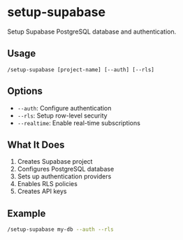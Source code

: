# setup-supabase
Setup Supabase PostgreSQL database and authentication.

## Usage
```
/setup-supabase [project-name] [--auth] [--rls]
```

## Options
- `--auth`: Configure authentication
- `--rls`: Setup row-level security
- `--realtime`: Enable real-time subscriptions

## What It Does
1. Creates Supabase project
2. Configures PostgreSQL database
3. Sets up authentication providers
4. Enables RLS policies
5. Creates API keys

## Example
```bash
/setup-supabase my-db --auth --rls
```
